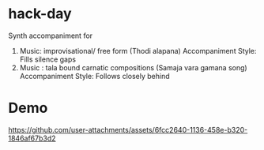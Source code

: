 # hack-day
Synth accompaniment for 
1. Music: improvisational/ free form (Thodi alapana)
   Accompaniment Style: Fills silence gaps 
2. Music : tala bound carnatic compositions (Samaja vara gamana song)
   Accompaniment Style: Follows closely behind
   
# Demo
https://github.com/user-attachments/assets/6fcc2640-1136-458e-b320-1846af67b3d2

